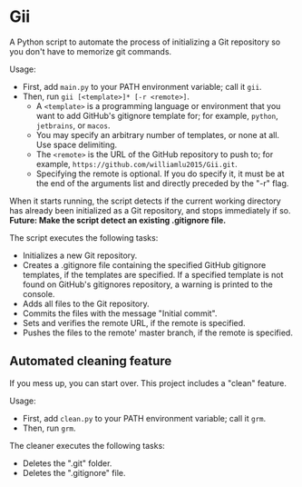 # Gii
A Python script to automate the process of initializing a Git repository so you don't have to memorize git commands.

Usage:
* First, add `main.py` to your PATH environment variable; call it `gii`.
* Then, run `gii [<template>]* [-r <remote>]`.
    * A `<template>` is a programming language or environment that you want to add GitHub's gitignore template for; for example, `python`, `jetbrains`, or `macos`.
    * You may specify an arbitrary number of templates, or none at all. Use space delimiting.
    * The `<remote>` is the URL of the GitHub repository to push to; for example, `https://github.com/williamlu2015/Gii.git`.
    * Specifying the remote is optional. If you do specify it, it must be at the end of the arguments list and directly preceded by the "-r" flag.

When it starts running, the script detects if the current working directory has already been initialized as a Git repository, and stops immediately if so. **Future: Make the script detect an existing .gitignore file.**

The script executes the following tasks:
* Initializes a new Git repository.
* Creates a .gitignore file containing the specified GitHub gitignore templates, if the templates are specified. If a specified template is not found on GitHub's gitignores repository, a warning is printed to the console.
* Adds all files to the Git repository.
* Commits the files with the message "Initial commit".
* Sets and verifies the remote URL, if the remote is specified.
* Pushes the files to the remote' master branch, if the remote is specified.

## Automated cleaning feature

If you mess up, you can start over. This project includes a "clean" feature.

Usage:
* First, add `clean.py` to your PATH environment variable; call it `grm`.
* Then, run `grm`.

The cleaner executes the following tasks:
* Deletes the ".git" folder.
* Deletes the ".gitignore" file.
